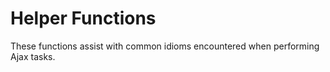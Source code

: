 # Helper Functions
These functions assist with common idioms encountered when performing Ajax tasks.